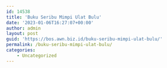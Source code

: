 ```yaml
---
id: 14538
title: 'Buku Seribu Mimpi Ulat Bulu'
date: '2023-01-06T16:27:07+00:00'
author: admin
layout: post
guid: 'https://bos.awn.biz.id/buku-seribu-mimpi-ulat-bulu/'
permalink: /buku-seribu-mimpi-ulat-bulu/
categories:
    - Uncategorized
---
```


